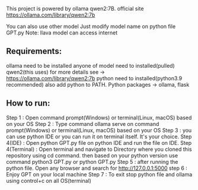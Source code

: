 This project is powered by ollama qwen2:7B. 
official site https://ollama.com/library/qwen2:7b

You can also use other model
Just modify model name on python file GPT.py 
Note: llava model can access internet

## Requirements:
ollama need to be installed
anyone of model need to installed(pulled) qwen2(this uses) for more details see -> https://ollama.com/library/qwen2:7b
python need to installed(python3.9 recommended) also add python to PATH.
Python packages -> ollama, flask


## How to run:
Step 1 : Open command prompt(Windows) or terminal(Linux, macOS) based on your OS
Step 2 : Type command ollama serve on command prompt(Windows) or terminal(Linux, macOS) based on your OS
Step 3 : you can use python IDE or you can run it on terminal itself. It's your choice.
Step 4(IDE) : Open python GPT.py file on python IDE and run the file on IDE.
Step 4(Terminal) : Open terminal and navigate to Directory where you cloned this repository using cd command.
                    then based on your python version use command python3 GPT.py or python GPT.py
Step 5 : after running the python file. Open any browser and search for http://127.0.0.1:5000
step 6 : Enjoy GPT on your local machine
Step 7 : To exit stop python file and ollama using control+c on all OS(terminal)  
